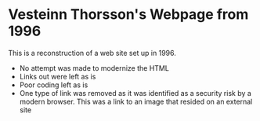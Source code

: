 # Vesteinn Thorsson's Webpage from 1996

This is a reconstruction of a web site set up in 1996.

- No attempt was made to modernize the HTML 
- Links out were left as is
- Poor coding left as is
- One type of link was removed as it was identified as a security risk by a modern browser. This was a link to an image that resided on an external site
